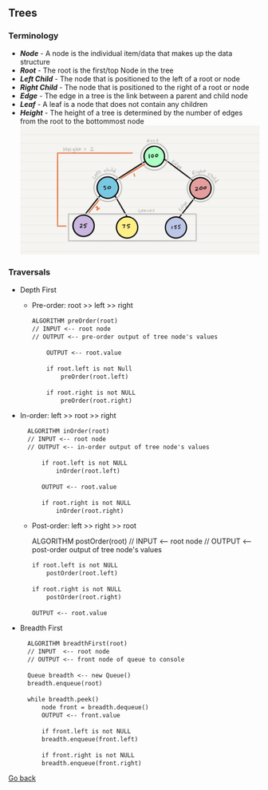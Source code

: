 ## Trees

### Terminology

- _**Node**_ - A node is the individual item/data that makes up the data structure
- _**Root**_ - The root is the first/top Node in the tree
- _**Left Child**_ - The node that is positioned to the left of a root or node
- _**Right Child**_ - The node that is positioned to the right of a root or node
- _**Edge**_ - The edge in a tree is the link between a parent and child node
- _**Leaf**_ - A leaf is a node that does not contain any children
- _**Height**_ - The height of a tree is determined by the number of edges from the root to the bottommost node
  ![Tree](./assets/tree.png)

### Traversals

- Depth First

  - Pre-order: root >> left >> right


        ALGORITHM preOrder(root)
        // INPUT <-- root node
        // OUTPUT <-- pre-order output of tree node's values

            OUTPUT <-- root.value

            if root.left is not Null
                preOrder(root.left)

            if root.right is not NULL
                preOrder(root.right)

- In-order: left >> root >> right


        ALGORITHM inOrder(root)
        // INPUT <-- root node
        // OUTPUT <-- in-order output of tree node's values

            if root.left is not NULL
                inOrder(root.left)

            OUTPUT <-- root.value

            if root.right is not NULL
                inOrder(root.right)

    - Post-order: left >> right >> root

      ALGORITHM postOrder(root)
      // INPUT <-- root node
      // OUTPUT <-- post-order output of tree node's values

          if root.left is not NULL
              postOrder(root.left)

          if root.right is not NULL
              postOrder(root.right)

          OUTPUT <-- root.value

- Breadth First

        ALGORITHM breadthFirst(root)
        // INPUT  <-- root node
        // OUTPUT <-- front node of queue to console

        Queue breadth <-- new Queue()
        breadth.enqueue(root)

        while breadth.peek()
            node front = breadth.dequeue()
            OUTPUT <-- front.value

            if front.left is not NULL
            breadth.enqueue(front.left)

            if front.right is not NULL
            breadth.enqueue(front.right)

[Go back](./README.md)
